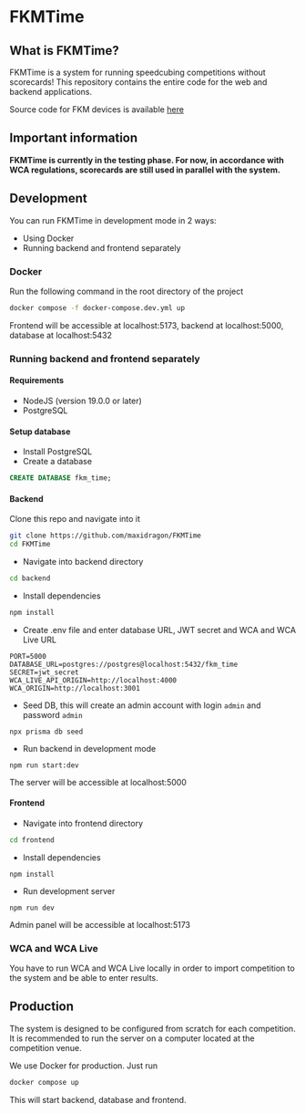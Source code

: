 # FKMTime

## What is FKMTime?

FKMTime is a system for running speedcubing competitions without scorecards! This repository contains the entire code for the web and backend applications. 

Source code for FKM devices is available [here](https://github.com/filipton/fkm-timer)

## Important information
**FKMTime is currently in the testing phase. For now, in accordance with WCA regulations, scorecards are still used in parallel with the system.**

## Development

You can run FKMTime in development mode in 2 ways:
- Using Docker
- Running backend and frontend separately

### Docker
Run the following command in the root directory of the project
```bash
docker compose -f docker-compose.dev.yml up
```

Frontend will be accessible at localhost:5173, backend at localhost:5000, database at localhost:5432


###  Running backend and frontend separately

#### Requirements
- NodeJS (version 19.0.0 or later)
- PostgreSQL

#### Setup database

- Install PostgreSQL
- Create a database
```sql
CREATE DATABASE fkm_time;
```

#### Backend

Clone this repo and navigate into it
```bash
git clone https://github.com/maxidragon/FKMTime
cd FKMTime
```

- Navigate into backend directory
```bash
cd backend
```

- Install dependencies
```bash
npm install
```

- Create .env file and enter database URL, JWT secret and WCA and WCA Live URL
```
PORT=5000
DATABASE_URL=postgres://postgres@localhost:5432/fkm_time
SECRET=jwt_secret
WCA_LIVE_API_ORIGIN=http://localhost:4000
WCA_ORIGIN=http://localhost:3001
```

- Seed DB, this will create an admin account with login `admin` and password `admin`
```
npx prisma db seed
```

- Run backend in development mode
```
npm run start:dev
```

The server will be accessible at localhost:5000

#### Frontend

- Navigate into frontend directory
```bash
cd frontend
```

- Install dependencies
```
npm install
```

- Run development server
```
npm run dev
```

Admin panel will be accessible at localhost:5173

### WCA and WCA Live

You have to run WCA and WCA Live locally in order to import competition to the system and be able to enter results.

## Production

The system is designed to be configured from scratch for each competition. It is recommended to run the server on a computer located at the competition venue.

We use Docker for production. Just run

```bash
docker compose up
```

This will start backend, database and frontend. 

